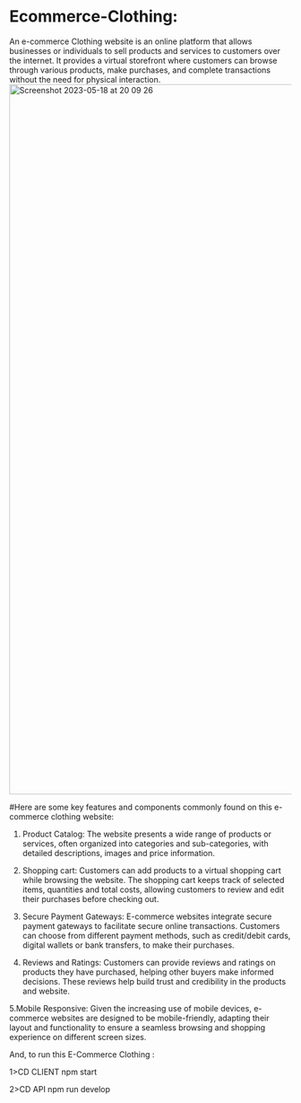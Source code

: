 # Ecommerce-Clothing:
An e-commerce Clothing website is an online platform that allows businesses or individuals to sell products and
services to customers over the internet. It provides a virtual storefront where customers can browse through 
various products, make purchases, and complete transactions without the need for physical interaction.
<img width="1266" alt="Screenshot 2023-05-18 at 20 09 26" src="https://github.com/Ayushch12/Ecommerce-Clothing/assets/96380226/fa0d3d16-19b2-41f1-bfd1-271c8b4d3418">

#Here are some key features and components commonly found on this e-commerce clothing website:
1. Product Catalog: The website presents a wide range of products or services, often organized into categories
 and sub-categories, with detailed descriptions, images and price information.
 
2. Shopping cart: Customers can add products to a virtual shopping cart while browsing the website. The shopping cart keeps track of selected items, quantities and total costs, allowing customers 
to review and edit their purchases before checking out.

3. Secure Payment Gateways: E-commerce websites integrate secure payment gateways to facilitate secure online transactions. Customers can choose from different payment methods, 
 such as credit/debit cards, digital wallets or bank transfers, to make their purchases.
 
4. Reviews and Ratings: Customers can provide reviews and ratings on products they have purchased, helping other buyers make informed decisions. These reviews
help build trust and credibility in the products and website. 

5.Mobile Responsive: Given the increasing use of mobile devices, e-commerce websites are designed to be mobile-friendly, adapting their layout and functionality 
to ensure a seamless browsing and shopping experience on different screen sizes.

And, to run this E-Commerce Clothing : 

1>CD CLIENT
npm start

2>CD API
npm run develop

